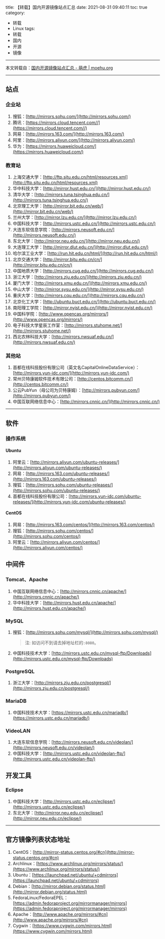 title: 【转载】国内开源镜像站点汇总
date: 2021-08-31 09:40:11
toc: true
category:
 - 转载
 - Linux
tags:
 - 转载
 - 国内
 - 开源
 - 镜像
---

本文转载自：[国内开源镜像站点汇总 - 萌虎 | moehu.org](https://moehu.org/2021/04/27/12/1311)

---

## 站点

### 企业站

1. 搜狐：[http://mirrors.sohu.com/](http://mirrors.sohu.com/)
2. 腾讯：[https://mirrors.cloud.tencent.com//](https://mirrors.cloud.tencent.com//)
3. 网易：[http://mirrors.163.com/](http://mirrors.163.com/)
4. 阿里：[http://mirrors.aliyun.com/](http://mirrors.aliyun.com/)
5. 华为：[https://mirrors.huaweicloud.com/](https://mirrors.huaweicloud.com/)


<!-- more -->


### 教育站

1. 上海交通大学：[http://ftp.sjtu.edu.cn/html/resources.xml](http://ftp.sjtu.edu.cn/html/resources.xml)
2. 华中科技大学：[http://mirror.hust.edu.cn/](http://mirror.hust.edu.cn/)
3. 清华大学：[http://mirrors.tuna.tsinghua.edu.cn/](http://mirrors.tuna.tsinghua.edu.cn/)
4. 北京理工大学：[http://mirror.bit.edu.cn/web/](http://mirror.bit.edu.cn/web/)
5. 兰州大学：[http://mirror.lzu.edu.cn/](http://mirror.lzu.edu.cn/)
6. 中国科技大学：[http://mirrors.ustc.edu.cn/](http://mirrors.ustc.edu.cn/)
7. 大连东软信息学院：[http://mirrors.neusoft.edu.cn/](http://mirrors.neusoft.edu.cn/)
8. 东北大学：[http://mirror.neu.edu.cn/](http://mirror.neu.edu.cn/)
9. 大连理工大学：[http://mirror.dlut.edu.cn/](http://mirror.dlut.edu.cn/)
10. 哈尔滨工业大学：[http://run.hit.edu.cn/html/](http://run.hit.edu.cn/html/)
11. 北京交通大学：[http://mirror.bjtu.edu.cn/cn/](http://mirror.bjtu.edu.cn/cn/)
12. 中国地质大学：[http://mirrors.cug.edu.cn/](http://mirrors.cug.edu.cn/)
13. 浙江大学：[http://mirrors.zju.edu.cn/](http://mirrors.zju.edu.cn/)
14. 厦门大学：[http://mirrors.xmu.edu.cn/](http://mirrors.xmu.edu.cn/)
15. 中山大学：[http://mirror.sysu.edu.cn/](http://mirror.sysu.edu.cn/)
16. 重庆大学：[http://mirrors.cqu.edu.cn/](http://mirrors.cqu.edu.cn/)
17. 北京化工大学：[http://ubuntu.buct.edu.cn/](http://ubuntu.buct.edu.cn/)
18. 南阳理工学院：[http://mirror.nyist.edu.cn/](http://mirror.nyist.edu.cn/)
19. 中国科学院：[http://www.opencas.org/mirrors/](http://www.opencas.org/mirrors/)
20. 电子科技大学星辰工作室：[http://mirrors.stuhome.net/](http://mirrors.stuhome.net/)
21. 西北农林科技大学：[http://mirrors.nwsuaf.edu.cn/](http://mirrors.nwsuaf.edu.cn/)

### 其他站

1. 首都在线科技股份有限公司（英文名CapitalOnlineDataService）：[http://mirrors.yun-idc.com/](http://mirrors.yun-idc.com/) 
2. 常州贝特康姆软件技术有限公司：[http://centos.bitcomm.cn/](http://centos.bitcomm.cn/)
3. 公云PubYun（母公司为贝特康姆）：[http://mirrors.pubyun.com/](http://mirrors.pubyun.com/)
4. 中国互联网络信息中心：[http://mirrors.cnnic.cn/](http://mirrors.cnnic.cn/)

---

## 软件

### 操作系统

#### Ubuntu

1. 阿里云：[http://mirrors.aliyun.com/ubuntu-releases/](http://mirrors.aliyun.com/ubuntu-releases/)
2. 网易：[http://mirrors.163.com/ubuntu-releases/](http://mirrors.163.com/ubuntu-releases/)
3. 搜狐：[http://mirrors.sohu.com/ubuntu-releases/](http://mirrors.sohu.com/ubuntu-releases/)
4. 首都在线科技股份有限公司：[http://mirrors.yun-idc.com/ubuntu-releases/](http://mirrors.yun-idc.com/ubuntu-releases/)

#### CentOS

1. 网易：[http://mirrors.163.com/centos/](http://mirrors.163.com/centos/)
2. 搜狐：[http://mirrors.sohu.com/centos/](http://mirrors.sohu.com/centos/)
3. 阿里云：[http://mirrors.aliyun.com/centos/](http://mirrors.aliyun.com/centos/)

## 中间件

### Tomcat、Apache

1. 中国互联网络信息中心：[http://mirrors.cnnic.cn/apache/](http://mirrors.cnnic.cn/apache/)
2. 华中科技大学：[http://mirrors.hust.edu.cn/apache/](http://mirrors.hust.edu.cn/apache/)

### MySQL

1. 搜狐：[http://mirrors.sohu.com/mysql/](http://mirrors.sohu.com/mysql/)

    > 注: 如访问不到请去掉地址栏的`:8080`。

3. 中国科技技术大学：[http://mirrors.ustc.edu.cn/mysql-ftp/Downloads](http://mirrors.ustc.edu.cn/mysql-ftp/Downloads)

### PostgreSQL

1. 浙江大学：[http://mirrors.zju.edu.cn/postgresql/](http://mirrors.zju.edu.cn/postgresql/)

### MariaDB

1. 中国科技技术大学：[https://mirrors.ustc.edu.cn/mariadb/](https://mirrors.ustc.edu.cn/mariadb/)

### VideoLAN

1. 大连东软信息学院：[http://mirrors.neusoft.edu.cn/videolan/](http://mirrors.neusoft.edu.cn/videolan/)
2. 中国科技大学：[http://mirrors.ustc.edu.cn/videolan-ftp/](http://mirrors.ustc.edu.cn/videolan-ftp/)

## 开发工具

### Eclipse

1. 中国科技大学：[http://mirrors.ustc.edu.cn/eclipse/](http://mirrors.ustc.edu.cn/eclipse/)
2. 东北大学：[http://mirror.neu.edu.cn/eclipse/](http://mirror.neu.edu.cn/eclipse/)

---

## 官方镜像列表状态地址

1. CentOS：[http://mirror-status.centos.org/#cn](http://mirror-status.centos.org/#cn)
2. Archlinux：[https://www.archlinux.org/mirrors/status/](https://www.archlinux.org/mirrors/status/)
3. Ubuntu：[https://launchpad.net/ubuntu/+cdmirrors](https://launchpad.net/ubuntu/+cdmirrors)
4. Debian：[http://mirror.debian.org/status.html](http://mirror.debian.org/status.html)
5. FedoraLinux/FedoraEPEL：[https://admin.fedoraproject.org/mirrormanager/mirrors](https://admin.fedoraproject.org/mirrormanager/mirrors)
6. Apache：[http://www.apache.org/mirrors/#cn](http://www.apache.org/mirrors/#cn)
7. Cygwin：[https://www.cygwin.com/mirrors.html](https://www.cygwin.com/mirrors.html)